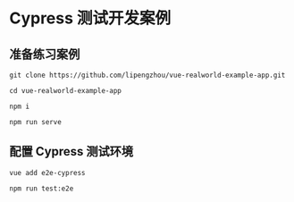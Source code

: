 # Cypress 测试开发案例

## 准备练习案例

```shell
git clone https://github.com/lipengzhou/vue-realworld-example-app.git

cd vue-realworld-example-app

npm i

npm run serve
```

## 配置 Cypress 测试环境



```shell
vue add e2e-cypress
```



```shell
npm run test:e2e
```